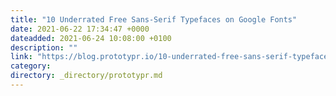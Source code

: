```yaml
---
title: "10 Underrated Free Sans-Serif Typefaces on Google Fonts"
date: 2021-06-22 17:34:47 +0000
dateadded: 2021-06-24 10:08:00 +0100
description: ""
link: "https://blog.prototypr.io/10-underrated-free-sans-serif-typefaces-on-google-fonts-84a2d55a1f62?source=rss----eb297ea1161a---4"
category:
directory: _directory/prototypr.md
---
```

